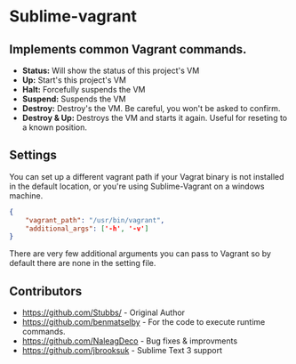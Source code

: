 # Sublime-vagrant

## Implements common Vagrant commands.

- **Status:** Will show the status of this project's VM
- **Up:** Start's this project's VM
- **Halt:** Forcefully suspends the VM
- **Suspend:** Suspends the VM
- **Destroy:** Destroy's the VM. Be careful, you won't be asked to confirm.
- **Destroy & Up:** Destroys the VM and starts it again. Useful for reseting to a known position.

## Settings

You can set up a different vagrant path if your Vagrat binary is not installed in the default location, or you're using Sublime-Vagrant on a windows machine.

```json
{
    "vagrant_path": "/usr/bin/vagrant",
    "additional_args": ['-h', '-v']
}
```

There are very few additional arguments you can pass to Vagrant so by default there are none in the setting file.

## Contributors
* https://github.com/Stubbs/ - Original Author
* https://github.com/benmatselby - For the code to execute runtime commands.
* https://github.com/NaleagDeco - Bug fixes & improvments
* https://github.com/jbrooksuk - Sublime Text 3 support